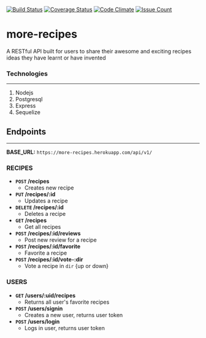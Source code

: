 [![Build Status](https://travis-ci.org/williamolojede/more-recipes.svg?branch=dev)](https://travis-ci.org/williamolojede/more-recipes)
[![Coverage Status](https://coveralls.io/repos/github/williamolojede/more-recipes/badge.svg?branch=dev)](https://coveralls.io/github/williamolojede/more-recipes?branch=dev)
[![Code Climate](https://codeclimate.com/github/williamolojede/more-recipes/badges/gpa.svg)](https://codeclimate.com/github/williamolojede/more-recipes)
[![Issue Count](https://codeclimate.com/github/williamolojede/more-recipes/badges/issue_count.svg)](https://codeclimate.com/github/williamolojede/more-recipes)

# more-recipes
A RESTful API built for users to share their awesome and exciting recipes ideas they have learnt or have invented

### Technologies
-----

 1. Nodejs
 1. Postgresql
 1. Express
 1. Sequelize


## Endpoints
-----

**BASE_URL:** `https://more-recipes.herokuapp.com/api/v1/`

### RECIPES
- **`POST` /recipes**
  - Creates new recipe
- **`PUT` /recipes/:id**
  - Updates a recipe
- **`DELETE` /recipes/:id**
  - Deletes a recipe
- **`GET` /recipes**
  - Get all recipes
- **`POST` /recipes/:id/reviews**
  - Post new review for a recipe
- **`POST` /recipes/:id/favorite**
  - Favorite a recipe
- **`POST` /recipes/:id/vote-:dir**
  - Vote a recipe in `dir` {up or down}

### USERS

- **`GET` /users/:uid/recipes**
  - Returns all user's favorite recipes
- **`POST` /users/signin**
  - Creates a new user, returns user token
- **`POST` /users/login**
  - Logs in user, returns user token
